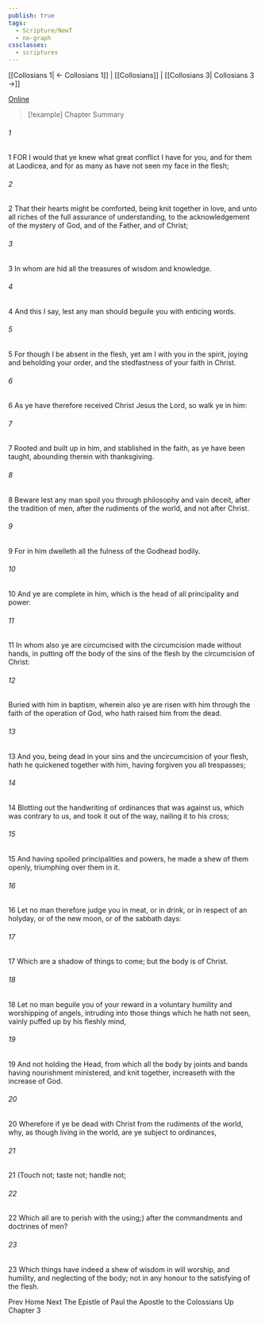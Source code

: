 ```yaml
---
publish: true
tags:
  - Scripture/NewT
  - no-graph
cssclasses:
  - scriptures
---
```

[[Collosians 1| ← Collosians 1]] | [[Collosians]] | [[Collosians 3| Collosians 3 →]]

[Online](https://churchofjesuschrist.org/study/scriptures/nt/col/2?lang=eng)

>[!example] Chapter Summary
>
###### 1
1 FOR I would that ye knew what great conflict I have for you, and for them at Laodicea, and for as many as have not seen my face in the flesh;
###### 2
2 That their hearts might be comforted, being knit together in love, and unto all riches of the full assurance of understanding, to the acknowledgement of the mystery of God, and of the Father, and of Christ;
###### 3
3 In whom are hid all the treasures of wisdom and knowledge.
###### 4
4 And this I say, lest any man should beguile you with enticing words.
###### 5
5 For though I be absent in the flesh, yet am I with you in the spirit, joying and beholding your order, and the stedfastness of your faith in Christ.
###### 6
6 As ye have therefore received Christ Jesus the Lord, so walk ye in him:
###### 7
7 Rooted and built up in him, and stablished in the faith, as ye have been taught, abounding therein with thanksgiving.
###### 8
8 Beware lest any man spoil you through philosophy and vain deceit, after the tradition of men, after the rudiments of the world, and not after Christ.
###### 9
9 For in him dwelleth all the fulness of the Godhead bodily.
###### 10
10 And ye are complete in him, which is the head of all principality and power:
###### 11
11 In whom also ye are circumcised with the circumcision made without hands, in putting off the body of the sins of the flesh by the circumcision of Christ:
###### 12
Buried with him in baptism, wherein also ye are risen with him through the faith of the operation of God, who hath raised him from the dead.
###### 13
13 And you, being dead in your sins and the uncircumcision of your flesh, hath he quickened together with him, having forgiven you all trespasses;
###### 14
14 Blotting out the handwriting of ordinances that was against us, which was contrary to us, and took it out of the way, nailing it to his cross;
###### 15
15 And having spoiled principalities and powers, he made a shew of them openly, triumphing over them in it.
###### 16
16 Let no man therefore judge you in meat, or in drink, or in respect of an holyday, or of the new moon, or of the sabbath days:
###### 17
17 Which are a shadow of things to come; but the body is of Christ.
###### 18
18 Let no man beguile you of your reward in a voluntary humility and worshipping of angels, intruding into those things which he hath not seen, vainly puffed up by his fleshly mind,
###### 19
19 And not holding the Head, from which all the body by joints and bands having nourishment ministered, and knit together, increaseth with the increase of God.
###### 20
20 Wherefore if ye be dead with Christ from the rudiments of the world, why, as though living in the world, are ye subject to ordinances,
###### 21
21 (Touch not; taste not; handle not;
###### 22
22 Which all are to perish with the using;) after the commandments and doctrines of men?
###### 23
23 Which things have indeed a shew of wisdom in will worship, and humility, and neglecting of the body; not in any honour to the satisfying of the flesh.

Prev
Home
Next
The Epistle of Paul the Apostle to the Colossians
Up
Chapter 3



